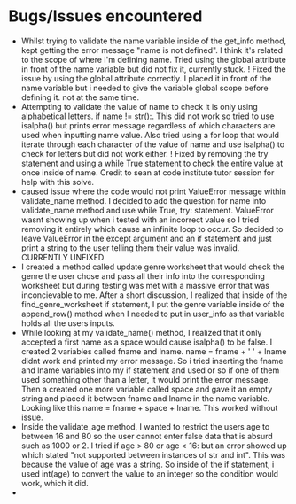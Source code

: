 # Bugs/Issues encountered 
- Whilst trying to validate the name variable inside of the get_info method, kept getting the error message "name is not defined". I think it's related to the scope of where I'm defining name. Tried using the global attribute in front of the name variable but did not fix it, currently stuck. ! Fixed the issue by using the global attribute correctly. I placed it in front of the name variable but i needed to give the variable global scope before defining it. not at the same time.
- Attempting to validate the value of name to check it is only using alphabetical letters. if name != str():. This did not work so tried to use isalpha() but prints error message regardless of which characters are used when inputting name value. Also tried using a for loop that would iterate through each character of the value of name and use isalpha() to check for letters but did not work either. ! Fixed by removing the try statement and using a while True statement to check the entire value at once inside of name. Credit to sean at code institute tutor session for help with this solve.
- caused issue where the code would not print ValueError message within validate_name method. I decided to add the question for name into validate_name method and use while True, try: statement. ValueError wasnt showing up when i tested with an incorrect value so I tried removing it entirely which cause an infinite loop to occur. So decided to leave ValueError in the except argument and an if statement and just print a string to the user telling them their value was invalid. CURRENTLY UNFIXED
- I created a method called update genre worksheet that would check the genre the user chose and pass all their info into the corresponding worksheet but during testing was met with a massive error that was inconcievable to me. After a short discussion, I realized that inside of the find_genre_worksheet if statement, I put the genre variable inside of the append_row() method when I needed to put in user_info as that variable holds all the users inputs.
- While looking at my validate_name() method, I realized that it only accepted a first name as a space would cause isalpha() to be false. I created 2 variables called fname and lname. name = fname + ' ' + lname didnt work and printed my error message. So i tried inserting the fname and lname variables into my if statement and used or so if one of them used something other than a letter, it would print the error message. Then a created one more variable called space and gave it an empty string and placed it between fname and lname in the name variable. Looking like this name = fname + space + lname. This worked without issue.
- Inside the validate_age method, I wanted to restrict the users age to between 16 and 80 so the user cannot enter false data that is absurd such as 1000 or 2. I tried if age > 80 or age < 16: but an error showed up which stated "not supported between instances of str and int". This was because the value of age was a string. So inside of the if statement, i used int(age) to convert the value to an integer so the condition would work, which it did.
- 
